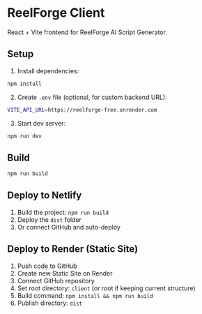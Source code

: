 # ReelForge Client

React + Vite frontend for ReelForge AI Script Generator.

## Setup

1. Install dependencies:
```bash
npm install
```

2. Create `.env` file (optional, for custom backend URL):
```bash
VITE_API_URL=https://reelforge-free.onrender.com
```

3. Start dev server:
```bash
npm run dev
```

## Build

```bash
npm run build
```

## Deploy to Netlify

1. Build the project: `npm run build`
2. Deploy the `dist` folder
3. Or connect GitHub and auto-deploy

## Deploy to Render (Static Site)

1. Push code to GitHub
2. Create new Static Site on Render
3. Connect GitHub repository
4. Set root directory: `client` (or root if keeping current structure)
5. Build command: `npm install && npm run build`
6. Publish directory: `dist`

